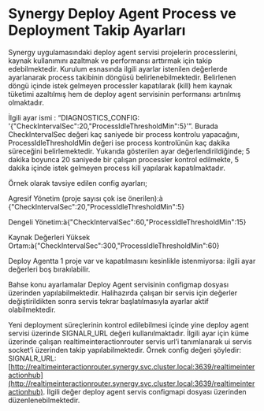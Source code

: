 ﻿# Synergy Deploy Agent Process ve Deployment Takip Ayarları

Synergy uygulamasındaki deploy agent servisi projelerin processlerini, kaynak kullanımını azaltmak ve performansı arttırmak için takip edebilmektedir. Kurulum esnasında ilgili ayarlar istenilen değerlerde ayarlanarak process takibinin döngüsü belirlenebilmektedir. Belirlenen döngü içinde istek gelmeyen processler kapatılarak (kill) hem kaynak tüketimi azaltılmış hem de deploy agent servisinin performansı artırılmış olmaktadır.

İlgili ayar ismi : “DIAGNOSTICS_CONFIG: '{"CheckIntervalSec":20,"ProcessIdleThresholdMin":5}'”. Burada CheckIntervalSec değeri kaç saniyede bir process kontrolu yapacağını, ProcessIdleThresholdMin değeri ise process kontrolünün kaç dakika süreceğini belirlemektedir. Yukarıda gösterilen ayar değerlendirildiğinde; 5 dakika boyunca 20 saniyede bir çalışan processler kontrol edilmekte, 5 dakika içinde istek gelmeyen process kill yapılarak kapatılmaktadır.

Örnek olarak tavsiye edilen config ayarları;

Agresif Yönetim (proje sayısı çok ise önerilen):à {"CheckIntervalSec":20,"ProcessIdleThresholdMin":5}

Dengeli Yönetim:à{"CheckIntervalSec":60,"ProcessIdleThresholdMin":15}

Kaynak Değerleri Yüksek Ortam:à{"CheckIntervalSec":300,"ProcessIdleThresholdMin":60}

Deploy Agentta 1 proje var ve kapatılmasını kesinlikle istenmiyorsa: ilgili ayar değerleri boş bırakılabilir.

Bahse konu ayarlamalar Deploy Agent servisinin configmap dosyası üzerinden yapılabilmektedir. Halihazırda çalışan bir servis için değerler değiştirildikten sonra servis tekrar başlatılmasıyla ayarlar aktif olabilmektedir.

Yeni deployment süreçlerinin kontrol edilebilmesi içinde yine deploy agent servisi üzerinde SIGNALR_URL değeri kullanılmaktadır. İlgili ayar için küme üzerinde çalışan realtimeinteractionrouter servis url’i tanımlanarak ui servis socket’i üzerinden takip yapılabilmektedir. Örnek config değeri şöyledir:  
SIGNALR_URL: [http://realtimeinteractionrouter.synergy.svc.cluster.local:3639/realtimeinteractionhub](http://realtimeinteractionrouter.synergy.svc.cluster.local:3639/realtimeinteractionhub). İlgili değer deploy agent servis configmapi dosyası üzerinden düzenlenebilmektedir.
